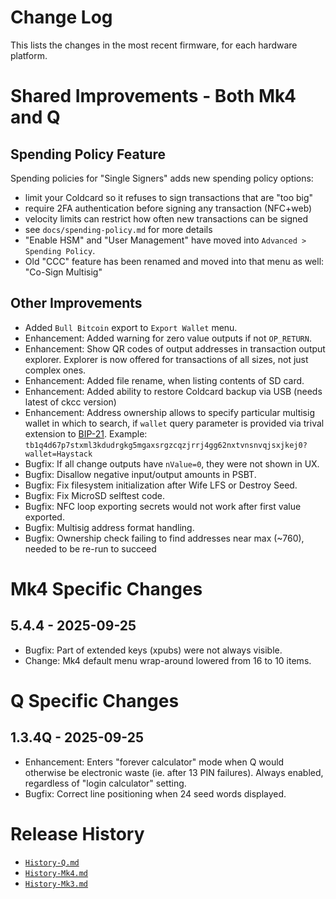 # Change Log

This lists the changes in the most recent firmware, for each hardware platform.

# Shared Improvements - Both Mk4 and Q

## Spending Policy Feature

Spending policies for "Single Signers" adds new spending policy options:

- limit your Coldcard so it refuses to sign transactions that are "too big"
- require 2FA authentication before signing any transaction (NFC+web)
- velocity limits can restrict how often new transactions can be signed
- see `docs/spending-policy.md` for more details
- "Enable HSM" and "User Management" have moved into `Advanced > Spending Policy`.
- Old "CCC" feature has been renamed and moved into that menu as well: "Co-Sign Multisig"

## Other Improvements

- Added `Bull Bitcoin` export to `Export Wallet` menu.
- Enhancement: Added warning for zero value outputs if not `OP_RETURN`.
- Enhancement: Show QR codes of output addresses in transaction output explorer. Explorer is
  now offered for transactions of all sizes, not just complex ones.
- Enhancement: Added file rename, when listing contents of SD card.
- Enhancement: Added ability to restore Coldcard backup via USB (needs latest of ckcc version)
- Enhancement: Address ownership allows to specify particular multisig wallet in which to search,
  if `wallet` query parameter is provided via trival extension to
  [BIP-21](https://github.com/bitcoin/bips/blob/master/bip-0021.mediawiki).
  Example: `tb1q4d67p7stxml3kdudrgkg5mgaxsrgzcqzjrrj4gg62nxtvnsnvqjsxjkej0?wallet=Haystack`
- Bugfix: If all change outputs have `nValue=0`, they were not shown in UX.
- Bugfix: Disallow negative input/output amounts in PSBT.
- Bugfix: Fix filesystem initialization after Wife LFS or Destroy Seed.
- Bugfix: Fix MicroSD selftest code.
- Bugfix: NFC loop exporting secrets would not work after first value exported.
- Bugfix: Multisig address format handling.
- Bugfix: Ownership check failing to find addresses near max (~760), needed to be re-run to succeed

# Mk4 Specific Changes

## 5.4.4 - 2025-09-25

- Bugfix: Part of extended keys (xpubs) were not always visible.
- Change: Mk4 default menu wrap-around lowered from 16 to 10 items.


# Q Specific Changes

## 1.3.4Q - 2025-09-25

- Enhancement: Enters "forever calculator" mode when Q would otherwise be electronic waste
  (ie. after 13 PIN failures). Always enabled, regardless of "login calculator" setting.
- Bugfix: Correct line positioning when 24 seed words displayed.


# Release History

- [`History-Q.md`](History-Q.md)
- [`History-Mk4.md`](History-Mk4.md)
- [`History-Mk3.md`](History-Mk3.md)

